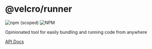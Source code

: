 # @velcro/runner

![npm (scoped)](https://img.shields.io/npm/v/@velcro/runner?style=flat-square)
![NPM](https://img.shields.io/npm/l/@velcro/runner?style=flat-square)

Opinionated tool for easily bundling and running code from anywhere

[API Docs](https://github.com/ggoodman/velcro/tree/v0.29.9/docs/runner.md)
